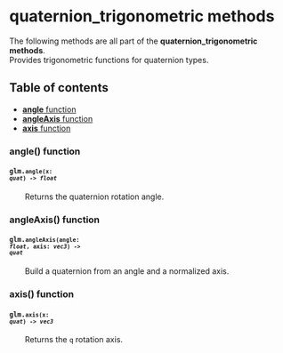 [//]: # (generated using SlashBack 0.2.0)

  
# quaternion\_trigonometric methods  
The following methods are all part of the **quaternion\_trigonometric methods**\.  
Provides trigonometric functions for quaternion types\.  
## Table of contents  
  
* [**angle** function](#angle-function)  
* [**angleAxis** function](#angleaxis-function)  
* [**axis** function](#axis-function)  
  
### angle\(\) function  
#### <code>glm.<code>**angle**(**x**: *quat*) -\> *float*</code></code>  
&emsp;&emsp;Returns the quaternion rotation angle\.  
  
### angleAxis\(\) function  
#### <code>glm.<code>**angleAxis**(**angle**: *float*, **axis**: *vec3*) -\> *quat*</code></code>  
&emsp;&emsp;Build a quaternion from an angle and a normalized axis\.  
  
### axis\(\) function  
#### <code>glm.<code>**axis**(**x**: *quat*) -\> *vec3*</code></code>  
&emsp;&emsp;Returns the ``` q ``` rotation axis\.  
  
